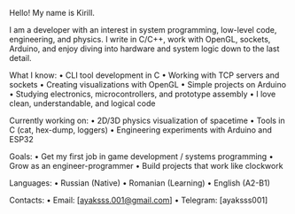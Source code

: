 Hello! My name is Kirill.

I am a developer with an interest in system programming, low-level code, engineering, and physics. I write in C/C++, work with OpenGL, sockets, Arduino, and enjoy diving into hardware and system logic down to the last detail.

What I know:
	•	CLI tool development in C
	•	Working with TCP servers and sockets
	•	Creating visualizations with OpenGL
	•	Simple projects on Arduino
	•	Studying electronics, microcontrollers, and prototype assembly
	•	I love clean, understandable, and logical code

Currently working on:
	•	2D/3D physics visualization of spacetime
	•	Tools in C (cat, hex-dump, loggers)
	•	Engineering experiments with Arduino and ESP32

Goals:
	•	Get my first job in game development / systems programming
	•	Grow as an engineer-programmer
	•	Build projects that work like clockwork

Languages:
	•	Russian (Native)
	•	Romanian (Learning)
	•	English (A2-B1)

Contacts:
	•	Email: [ayaksss.001@gmail.com]
	•	Telegram: [ayaksss001]
